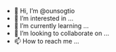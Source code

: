 - 👋 Hi, I’m @ounsogtio
- 👀 I’m interested in ...
- 🌱 I’m currently learning ...
- 💞️ I’m looking to collaborate on ...
- 📫 How to reach me ...

<!---
ounsogtio/ounsogtio is a ✨ special ✨ repository because its `README.md` (this file) appears on your GitHub profile.
You can click the Preview link to take a look at your changes.
--->

